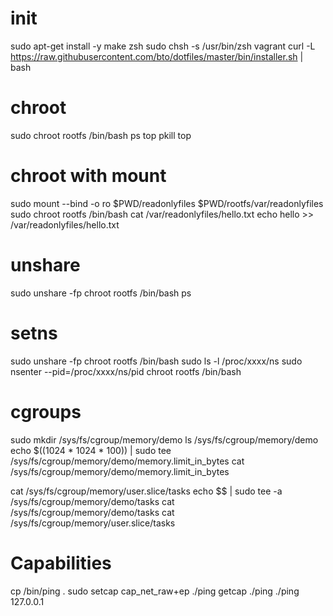 # init

sudo apt-get install -y make zsh
sudo chsh -s /usr/bin/zsh vagrant
curl -L https://raw.githubusercontent.com/bto/dotfiles/master/bin/installer.sh | bash

# chroot

sudo chroot rootfs /bin/bash
ps
top
pkill top

# chroot with mount

sudo mount --bind -o ro $PWD/readonlyfiles $PWD/rootfs/var/readonlyfiles
sudo chroot rootfs /bin/bash
cat /var/readonlyfiles/hello.txt
echo hello >> /var/readonlyfiles/hello.txt

# unshare

sudo unshare -fp chroot rootfs /bin/bash
ps

# setns

sudo unshare -fp chroot rootfs /bin/bash
sudo ls -l /proc/xxxx/ns
sudo nsenter --pid=/proc/xxxx/ns/pid chroot rootfs /bin/bash

# cgroups

sudo mkdir /sys/fs/cgroup/memory/demo
ls /sys/fs/cgroup/memory/demo
echo $((1024 * 1024 * 100)) | sudo tee /sys/fs/cgroup/memory/demo/memory.limit_in_bytes
cat /sys/fs/cgroup/memory/demo/memory.limit_in_bytes

cat /sys/fs/cgroup/memory/user.slice/tasks
echo $$ | sudo tee -a /sys/fs/cgroup/memory/demo/tasks
cat /sys/fs/cgroup/memory/demo/tasks
cat /sys/fs/cgroup/memory/user.slice/tasks

# Capabilities

cp /bin/ping .
sudo setcap cap_net_raw+ep ./ping
getcap ./ping
./ping 127.0.0.1
